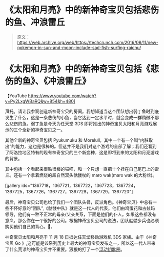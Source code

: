 # 《太阳和月亮》中的新神奇宝贝包括悲伤的鱼、冲浪雷丘

> 原文：<https://web.archive.org/web/https://techcrunch.com/2016/08/11/new-pokemon-in-sun-and-moon-include-sad-fish-surfing-raichu/>

# 《太阳和月亮》中的新神奇宝贝包括《悲伤的鱼》、《冲浪雷丘》

【YouTube https://www.youtube.com/watch?v=Py2LxgWBaRQ&w=854&h=480]

拜托，请让我参观创造新神奇宝贝的房间。我想知道当这个团队想出弱丁鱼时到底发生了什么，这是一条悲伤的小鱼，当它达到一定水平时，就会变成一群稍微不那么悲伤的鱼。弱丁鱼是今天为任天堂 3DS 即将推出的神奇宝贝太阳和月亮游戏展示的三个全新的神奇宝贝之一。

其他全新的神奇宝贝包括 Pyukumuku 和 Morelull，其中一个有一个叫“内脏取出”的能力，这也是很棒的。但这并不是我们对这个游戏的全部了解；我们还看到了阿洛拉地区特有的现有神奇宝贝的三个新变种，这是即将到来的太阳和月亮游戏的背景。

其中包括一个看起来很酷很棒的喵喵，和一个只想一直把十个挂在自己尾巴上的雷丘。还有一个拿着燃烧的超自然双头骷髅杖的 maro wak(maro wak 的大粉丝)。

[gallery ids="1367718，1367721，1367722，1367723，1367724，1367725，1367726，1367727，1367728，1367729，1367720"]

最后，神奇宝贝公司也给了我们一个团队头骨，反派角色。《神奇宝贝》中总有一些不怀好意的“团队”,《骷髅中队》就是这一代人的代表。他们由鸡蛋花和古兹玛领导，他们有一种不正常的母亲/父亲关系，下面是他们的仆人。如果这些都没有意义，那么你在一个很好的公司。根据神奇宝贝公司的说法，团队骷髅步兵也必须购买他们自己的背心。🤔。

神奇宝贝太阳和月亮于 11 月 18 日抵达任天堂移动游戏机 3DS 家族。由于《神奇宝贝 Go 》,这可能是该系列历史上最大的神奇宝贝发布之一，所以这一代人带来了什么荒谬的神奇宝贝并不重要。狠狠的打了一个[浮动钥匙圈](https://web.archive.org/web/20230316050610/http://pokemondb.net/pokedex/klefki)。